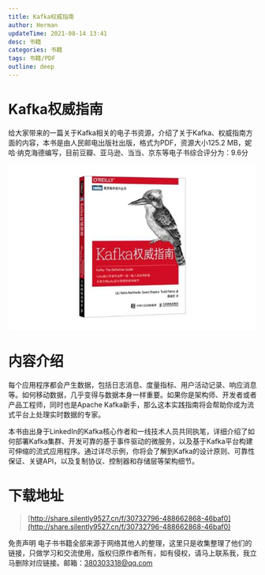 ```yaml
---
title: Kafka权威指南
author: Herman
updateTime: 2021-08-14 13:41
desc: 书籍
categories: 书籍
tags: 书籍/PDF
outline: deep
---
```



# Kafka权威指南
给大家带来的一篇关于Kafka相关的电子书资源，介绍了关于Kafka、权威指南方面的内容，本书是由人民邮电出版社出版，格式为PDF，资源大小125.2 MB，妮哈·纳克海德编写，目前豆瓣、亚马逊、当当、京东等电子书综合评分为：9.6分

![](https://raw.githubusercontent.com/silently9527/images/main/008i3skNgy1gu50bmg4e1j60im0ceq3202.jpg)


# 内容介绍
每个应用程序都会产生数据，包括日志消息、度量指标、用户活动记录、响应消息等。如何移动数据，几乎变得与数据本身一样重要。如果你是架构师、开发者或者产品工程师，同时也是Apache Kafka新手，那么这本实践指南将会帮助你成为流式平台上处理实时数据的专家。

本书由出身于LinkedIn的Kafka核心作者和一线技术人员共同执笔，详细介绍了如何部署Kafka集群、开发可靠的基于事件驱动的微服务，以及基于Kafka平台构建可伸缩的流式应用程序。通过详尽示例，你将会了解到Kafka的设计原则、可靠性保证、关键API，以及复制协议、控制器和存储层等架构细节。


# 下载地址
> [http://share.silently9527.cn/f/30732796-488662868-46baf0](http://share.silently9527.cn/f/30732796-488662868-46baf0)

免责声明
电子书书籍全部来源于网络其他人的整理，这里只是收集整理了他们的链接，只做学习和交流使用，版权归原作者所有，如有侵权，请马上联系我，我立马删除对应链接。邮箱：380303318@qq.com


